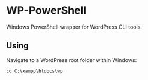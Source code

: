WP-PowerShell
=============

Windows PowerShell wrapper for WordPress CLI tools.

Using
-----

Navigate to a WordPress root folder within Windows:

```
cd C:\xampp\htdocs\wp
```